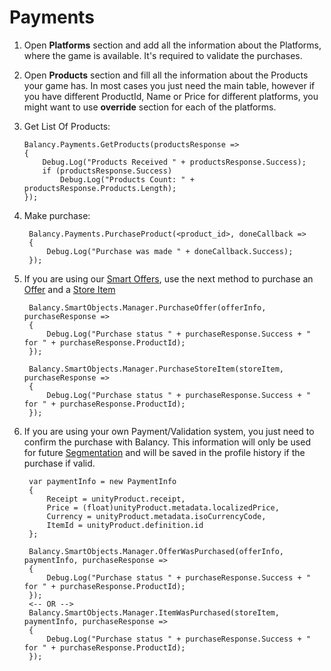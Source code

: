 # Payments

1.  Open **Platforms** section and add all the information about the Platforms, where the game is available. It's required to validate the purchases.
2.  Open **Products** section and fill all the information about the Products your game has. In most cases you just need the main table, however if you have different ProductId, Name or Price for different platforms, you might want to use **override** section for each of the platforms.
3.  Get List Of Products:

        Balancy.Payments.GetProducts(productsResponse =>
        {
            Debug.Log("Products Received " + productsResponse.Success);
            if (productsResponse.Success)
                Debug.Log("Products Count: " + productsResponse.Products.Length);
        });

4. Make purchase:

        Balancy.Payments.PurchaseProduct(<product_id>, doneCallback =>
        {
            Debug.Log("Purchase was made " + doneCallback.Success);
        });
        
5. If you are using our [Smart Offers](/smart_offers/basic), use the next method to purchase an [Offer](/smart_offers/smart_offers) and a [Store Item](/smart_offers/extra/other_templates)
        
        Balancy.SmartObjects.Manager.PurchaseOffer(offerInfo, purchaseResponse =>
        {
            Debug.Log("Purchase status " + purchaseResponse.Success + " for " + purchaseResponse.ProductId);
        });
        
        Balancy.SmartObjects.Manager.PurchaseStoreItem(storeItem, purchaseResponse =>
        {
            Debug.Log("Purchase status " + purchaseResponse.Success + " for " + purchaseResponse.ProductId);
        });
        
7. If you are using your own Payment/Validation system, you just need to confirm the purchase with Balancy. This information will only be used for future [Segmentation](/smart_offers/visual_scripting/segmentation) and will be saved in the profile history if the purchase if valid.

        var paymentInfo = new PaymentInfo
        {
            Receipt = unityProduct.receipt,
            Price = (float)unityProduct.metadata.localizedPrice,
            Currency = unityProduct.metadata.isoCurrencyCode,
            ItemId = unityProduct.definition.id
        };
        
        Balancy.SmartObjects.Manager.OfferWasPurchased(offerInfo, paymentInfo, purchaseResponse =>
        {
            Debug.Log("Purchase status " + purchaseResponse.Success + " for " + purchaseResponse.ProductId);
        });
        <-- OR -->
        Balancy.SmartObjects.Manager.ItemWasPurchased(storeItem, paymentInfo, purchaseResponse =>
        {
            Debug.Log("Purchase status " + purchaseResponse.Success + " for " + purchaseResponse.ProductId);
        });


